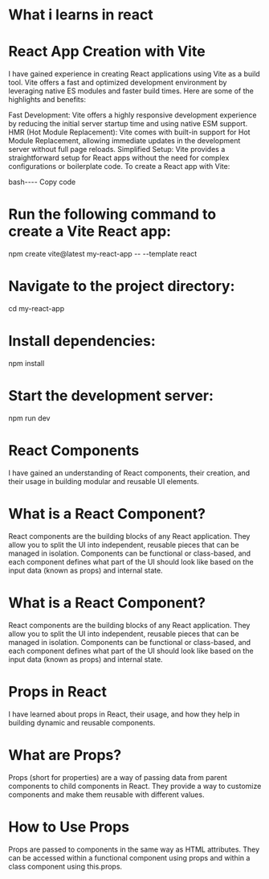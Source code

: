 # What i learns in react

# React App Creation with Vite
I have gained experience in creating React applications using Vite as a build tool. Vite offers a fast and optimized development environment by leveraging native ES modules and faster build times. Here are some of the highlights and benefits:

Fast Development: Vite offers a highly responsive development experience by reducing the initial server startup time and using native ESM support.
HMR (Hot Module Replacement): Vite comes with built-in support for Hot Module Replacement, allowing immediate updates in the development server without full page reloads.
Simplified Setup: Vite provides a straightforward setup for React apps without the need for complex configurations or boilerplate code.
To create a React app with Vite:

bash----
Copy code
# Run the following command to create a Vite React app:
npm create vite@latest my-react-app -- --template react

# Navigate to the project directory:
cd my-react-app

# Install dependencies:
npm install

# Start the development server:
npm run dev

# React Components
I have gained an understanding of React components, their creation, and their usage in building modular and reusable UI elements.

# What is a React Component?
React components are the building blocks of any React application. They allow you to split the UI into independent, reusable pieces that can be managed in isolation. Components can be functional or class-based, and each component defines what part of the UI should look like based on the input data (known as props) and internal state.

# What is a React Component?
React components are the building blocks of any React application. They allow you to split the UI into independent, reusable pieces that can be managed in isolation. Components can be functional or class-based, and each component defines what part of the UI should look like based on the input data (known as props) and internal state.

# Props in React
I have learned about props in React, their usage, and how they help in building dynamic and reusable components.

# What are Props?
Props (short for properties) are a way of passing data from parent components to child components in React. They provide a way to customize components and make them reusable with different values.

# How to Use Props
Props are passed to components in the same way as HTML attributes. They can be accessed within a functional component using props and within a class component using this.props.



